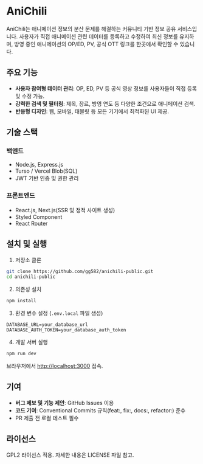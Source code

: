 # AniChili

AniChili는 애니메이션 정보의 분산 문제를 해결하는 커뮤니티 기반 정보 공유 서비스입니다. 사용자가 직접 애니메이션 관련 데이터를 등록하고 수정하여 최신 정보를 유지하며, 방영 중인 애니메이션의 OP/ED, PV, 공식 OTT 링크를 한곳에서 확인할 수 있습니다.

## 주요 기능

* **사용자 참여형 데이터 관리**: OP, ED, PV 등 공식 영상 정보를 사용자들이 직접 등록 및 수정 가능.
* **강력한 검색 및 필터링**: 제목, 장르, 방영 연도 등 다양한 조건으로 애니메이션 검색.
* **반응형 디자인**: 웹, 모바일, 태블릿 등 모든 기기에서 최적화된 UI 제공.

## 기술 스택

### 백엔드

* Node.js, Express.js
* Turso / Vercel Blob(SQL)
* JWT 기반 인증 및 권한 관리

### 프론트엔드

* React.js, Next.js(SSR 및 정적 사이트 생성)
* Styled Component
* React Router

## 설치 및 실행

1. 저장소 클론

```bash
git clone https://github.com/gg582/anichili-public.git
cd anichili-public
```

2. 의존성 설치

```bash
npm install
```

3. 환경 변수 설정 (`.env.local` 파일 생성)

```env
DATABASE_URL=your_database_url
DATABASE_AUTH_TOKEN=your_database_auth_token
```

4. 개발 서버 실행

```bash
npm run dev
```

브라우저에서 [http://localhost:3000](http://localhost:3000) 접속.

## 기여

* **버그 제보 및 기능 제안**: GitHub Issues 이용
* **코드 기여**: Conventional Commits 규칙(feat:, fix:, docs:, refactor:) 준수
* PR 제출 전 로컬 테스트 필수

## 라이선스

GPL2 라이선스 적용. 자세한 내용은 LICENSE 파일 참고.
